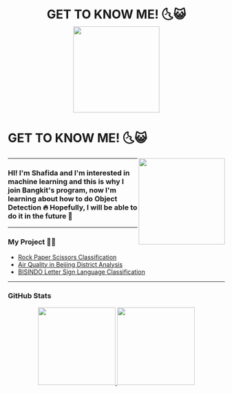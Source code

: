 <center>
  <h1 style="display: inline;">GET TO KNOW ME! 🌜😺</h1>
  <img src="https://github.com/shafidaaaa/shafidaaaa/blob/main/pixel%20art%20totoro5.png" width="200" style="vertical-align: middle;">
</center>

<center>
  <h1 align="left">GET TO KNOW ME! 🌜😺</h1><img src="https://github.com/shafidaaaa/shafidaaaa/blob/main/pixel%20art%20totoro5.png" width="200" align="right">
</center>

---

### HI! I'm Shafida and I'm interested in machine learning and this is why I join Bangkit's program, now I'm learning about how to do Object Detection 🔥 Hopefully, I will be able to do it in the future 💪

---

### My Project 📂📁

* [Rock Paper Scissors Classification](https://github.com/shafidaaaa/dicoding-belajar/tree/main/Belajar%20Machine%20Learning%20untuk%20Pemula)
* [Air Quality in Beijing District Analysis](https://github.com/shafidaaaa/dicoding-belajar/tree/main/AIRQUALITYV2)
* [BISINDO Letter Sign Language Classification](https://github.com/shafidaaaa/Bangkit/tree/main/Capstone/model)

---

### GitHub Stats

<center>
  <a href="https://github.com/shafidaaaa">
    <img height="180" src="https://github-readme-stats.vercel.app/api?username=shafidaaaa&show_icons=true&theme=transparent"/>
    <img height="180" src="https://github-readme-stats.vercel.app/api/top-langs/?username=shafidaaaa&layout=compact&show_icons=true&theme=transparent"/>
  </a>
</center>
